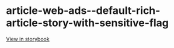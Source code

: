 # article-web-ads--default-rich-article-story-with-sensitive-flag

[View in storybook](https://raw.githack.com/Independent-Digital-News-and-Media-Ltd/indy100-pwamp-sb/PR-327-sb/index.html?path=/story/article-web-ads--default-rich-article-story-with-sensitive-flag)